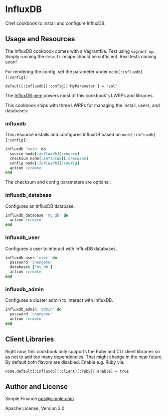 # InfluxDB
Chef cookbook to install and configure InfluxDB.

## Usage and Resources
The InfluxDB cookbook comes with a Vagrantfile. Test using `vagrant up`. Simply
running the `default` recipe should be sufficient. Real tests coming soon!

For rendering the config, set the parameter under `node[:influxdb][:config]`:

`default[:influxdb][:config]['MyParameter'] = 'val'`

The [InfluxDB gem](https://github.com/influxdb/influxdb-ruby) powers most
of this cookbook's LWRPs and libraries.

This cookbook ships with three LWRPs for managing the install, users, and
databases:

### influxdb
This resource installs and configures InfluxDB based on `node[:influxdb][:config]`:

```ruby
influxdb 'main' do
  source node[:influxdb][:source]
  checksum node[:influxdb][:checksum]
  config node[:influxdb][:config]
  action :create
end
```

The checksum and config parameters are optional.

### influxdb\_database
Configures an InfluxDB database.

```ruby
influxdb_database 'my_db' do
  action :create
end
```

### influxdb\_user
Configures a user to interact with InfluxDB databases.

```ruby
influxdb_user 'user' do
  password 'changeme'
  databases ['my_db']
  action :create
end
```

### influxdb\_admin
Configures a cluster admin to interact with InfluxDB.

```ruby
influxdb_admin 'admin' do
  password 'changeme'
  action :create
end
```

## Client Libraries
Right now, this cookbook only supports the Ruby and CLI client libraries so as
not to add too many dependencies. That might change in the near future. By
default both flavors are disabled. Enable e.g. Ruby via:

`node.default[:influxdb][:client][:ruby][:enable] = true`

## Author and License
Simple Finance <ops@simple.com>

Apache License, Version 2.0

